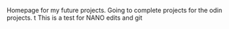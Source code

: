 Homepage for my future projects. Going to complete projects for the odin projects.
t
This is a test for NANO edits and git
